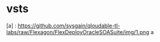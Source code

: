 # vsts

[a] : https://github.com/sysgain/qloudable-tl-labs/raw/Flexagon/FlexDeployOracleSOASuite/img/1.png
a
